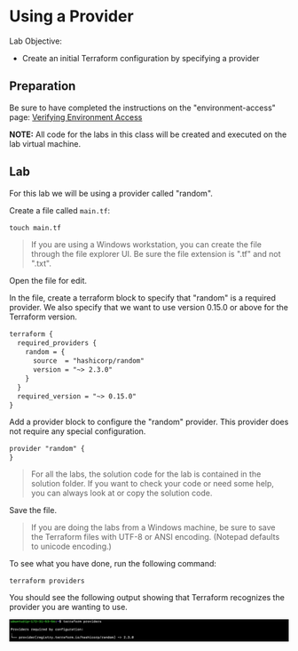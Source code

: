 # Using a Provider

Lab Objective:
- Create an initial Terraform configuration by specifying a provider

## Preparation

Be sure to have completed the instructions on the "environment-access" page: [Verifying Environment Access](../environment-access/environment-access.md)

**NOTE:** All code for the labs in this class will be created and executed on the lab virtual machine.

## Lab

For this lab we will be using a provider called "random".

Create a file called `main.tf`:

```
touch main.tf
```

> If you are using a Windows workstation, you can create the file through the file explorer UI.  Be sure the file extension is ".tf" and not ".txt".

Open the file for edit.

In the file, create a terraform block to specify that "random" is a required provider.  We also specify that we want to use version 0.15.0 or above for the Terraform version.

```
terraform {
  required_providers {
    random = {
      source  = "hashicorp/random"
      version = "~> 2.3.0"
    }
  }
  required_version = "~> 0.15.0"
}
```

Add a provider block to configure the "random" provider. This provider does not require any special configuration.

```
provider "random" {
}
```

> For all the labs, the solution code for the lab is contained in the solution folder.  If you want to check your code or need some help, you can always look at or copy the solution code.

Save the file.

>  If you are doing the labs from a Windows machine, be sure to save the Terraform files with UTF-8 or ANSI encoding. (Notepad defaults to unicode encoding.)

To see what you have done, run the following command:

```
terraform providers
```

You should see the following output showing that Terraform recognizes the provider you are wanting to use.

![Terraform Providers](./images/tf-providers.png "Terraform Providers Output")
